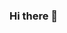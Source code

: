 ### Hi there 👋

<!--
**Isakko/Isakko** is a ✨ _special_ ✨ repository because its `README.md` (this file) appears on your GitHub profile.

Here are some ideas to get you started:


Hi my name is Isak and im 17 years old.

- 🔭 I’m currently working on Github
- 🌱 I’m currently learning "Programmering 2" course
- 👯 I’m looking to collaborate on ...
- 🤔 I’m looking for help with ...
- 💬 Ask me about ...
- 📫 How to reach me: inordstrom04@gmail.com
- ⚡ Fun fact: ...
-->
